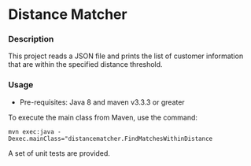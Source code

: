 # Distance Matcher  #

### Description ###
This project reads a JSON file and prints the list of customer information that are within the specified distance threshold.  

### Usage ###

* Pre-requisites: Java 8 and maven v3.3.3 or greater

To execute the main class from Maven, use the command:
```
mvn exec:java -Dexec.mainClass="distancematcher.FindMatchesWithinDistance
```

A set of unit tests are provided.

